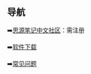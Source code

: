 ## 导航

➡️[思源笔记中文社区](https://ld246.com/tag/siyuan)：需注册

➡️[软件下载](https://b3log.org/siyuan/download.html)

➡️[常见问题](https://ld246.com/article/1697266399195)
